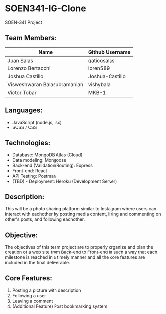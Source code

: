 # SOEN341-IG-Clone
SOEN-341 Project

## Team Members:
| Name | Github Username |
| --- | --- |
| Juan Salas | gaticosalas |
| Lorenzo Bertacchi | loren589 |
| Joshua Castillo | Joshua-Castillo |
| Visweshwaran Balasubramanian | vishybala |
| Victor Tobar | MKB-1 |

## Languages:
- JavaScript (node.js, jsx)
- SCSS / CSS

## Technologies:
- Database: MongoDB Atlas (Cloud)
- Data modeling: Mongoose
- Back-end (Validation/Routing): Express
- Front-end: React
- API Testing: Postman
- (TBD) - Deployment: Heroku (Development Server)

## Description:
This will be a photo sharing platform similar to Instagram where users can interact with eachother by posting media content, liking and commenting on other's posts, and following eachother.

## Objective:
The objectives of this team project are to properly organize and plan the creation of a web site from Back-end to Front-end in such a way that each milestone is reached in a timely manner and all the core features are included in the final deliverable.

## Core Features:
1. Posting a picture with description
2. Following a user
3. Leaving a comment
4. (Additional Feature) Post bookmarking system
